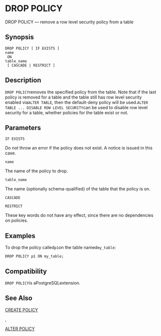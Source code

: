 # DROP POLICY

DROP POLICY — remove a row level security policy from a table

## Synopsis

```
DROP POLICY [ IF EXISTS ] 
name
 ON 
table_name
 [ CASCADE | RESTRICT ]
```

## Description

`DROP POLICY`removes the specified policy from the table. Note that if the last policy is removed for a table and the table still has row level security enabled via`ALTER TABLE`, then the default-deny policy will be used.`ALTER TABLE ... DISABLE ROW LEVEL SECURITY`can be used to disable row level security for a table, whether policies for the table exist or not.

## Parameters

`IF EXISTS`

Do not throw an error if the policy does not exist. A notice is issued in this case.

`name`

The name of the policy to drop.

`table_name`

The name (optionally schema-qualified) of the table that the policy is on.

`CASCADE`

`RESTRICT`

These key words do not have any effect, since there are no dependencies on policies.

## Examples

To drop the policy called`p1`on the table named`my_table`:

```
DROP POLICY p1 ON my_table;
```

## Compatibility

`DROP POLICY`is aPostgreSQLextension.

## See Also

[CREATE POLICY](https://www.postgresql.org/docs/devel/static/sql-createpolicy.html)

,

[ALTER POLICY](https://www.postgresql.org/docs/devel/static/sql-alterpolicy.html)
